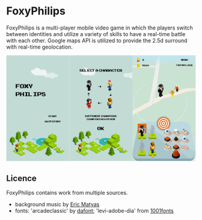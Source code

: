 # FoxyPhilips

FoxyPhilips is a multi-player mobile video game in which the players switch between identities and utilize a variety of skills to have a real-time battle with each other. Google maps API is utilized to provide the 2.5d surround with real-time geolocation.

<p align="center">
  <img src="https://github.com/Meowacat29/FoxyPhilips/blob/master/demo/screenshoots.jpeg"/>
</p>

## Licence
FoxyPhilips contains work from multiple sources.
  - background music by [Eric Matyas](soundimage.org)
  - fonts: 'arcadeclassic' by [dafont](www.dafont.com); 'levi-adobe-dia' from [1001fonts](https://www.1001fonts.com/levi-adobe-dia-font.html) 

